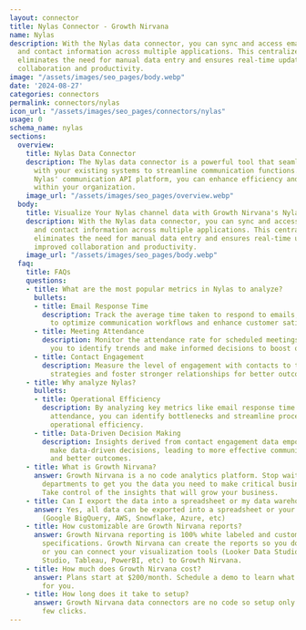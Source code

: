 ```yaml
---
layout: connector
title: Nylas Connector - Growth Nirvana
name: Nylas
description: With the Nylas data connector, you can sync and access email, calendar,
  and contact information across multiple applications. This centralized approach
  eliminates the need for manual data entry and ensures real-time updates for improved
  collaboration and productivity.
image: "/assets/images/seo_pages/body.webp"
date: '2024-08-27'
categories: connectors
permalink: connectors/nylas
icon_url: "/assets/images/seo_pages/connectors/nylas"
usage: 0
schema_name: nylas
sections:
  overview:
    title: Nylas Data Connector
    description: The Nylas data connector is a powerful tool that seamlessly integrates
      with your existing systems to streamline communication functions. By leveraging
      Nylas' communication API platform, you can enhance efficiency and effectiveness
      within your organization.
    image_url: "/assets/images/seo_pages/overview.webp"
  body:
    title: Visualize Your Nylas channel data with Growth Nirvana's Nylas Connector
    description: With the Nylas data connector, you can sync and access email, calendar,
      and contact information across multiple applications. This centralized approach
      eliminates the need for manual data entry and ensures real-time updates for
      improved collaboration and productivity.
    image_url: "/assets/images/seo_pages/body.webp"
  faq:
    title: FAQs
    questions:
    - title: What are the most popular metrics in Nylas to analyze?
      bullets:
      - title: Email Response Time
        description: Track the average time taken to respond to emails, enabling you
          to optimize communication workflows and enhance customer satisfaction.
      - title: Meeting Attendance
        description: Monitor the attendance rate for scheduled meetings, allowing
          you to identify trends and make informed decisions to boost overall efficiency.
      - title: Contact Engagement
        description: Measure the level of engagement with contacts to tailor communication
          strategies and foster stronger relationships for better outcomes.
    - title: Why analyze Nylas?
      bullets:
      - title: Operational Efficiency
        description: By analyzing key metrics like email response time and meeting
          attendance, you can identify bottlenecks and streamline processes to improve
          operational efficiency.
      - title: Data-Driven Decision Making
        description: Insights derived from contact engagement data empower you to
          make data-driven decisions, leading to more effective communication strategies
          and better outcomes.
    - title: What is Growth Nirvana?
      answer: Growth Nirvana is a no code analytics platform. Stop waiting for other
        departments to get you the data you need to make critical business decisions.
        Take control of the insights that will grow your business.
    - title: Can I export the data into a spreadsheet or my data warehouse?
      answer: Yes, all data can be exported into a spreadsheet or your data warehouse
        (Google BigQuery, AWS, Snowflake, Azure, etc)
    - title: How customizable are Growth Nirvana reports?
      answer: Growth Nirvana reporting is 100% white labeled and customized to your
        specifications. Growth Nirvana can create the reports so you don’t have to
        or you can connect your visualization tools (Looker Data Studio/Google Data
        Studio, Tableau, PowerBI, etc) to Growth Nirvana.
    - title: How much does Growth Nirvana cost?
      answer: Plans start at $200/month. Schedule a demo to learn what plan is best
        for you.
    - title: How long does it take to setup?
      answer: Growth Nirvana data connectors are no code so setup only requires a
        few clicks.
---
```

